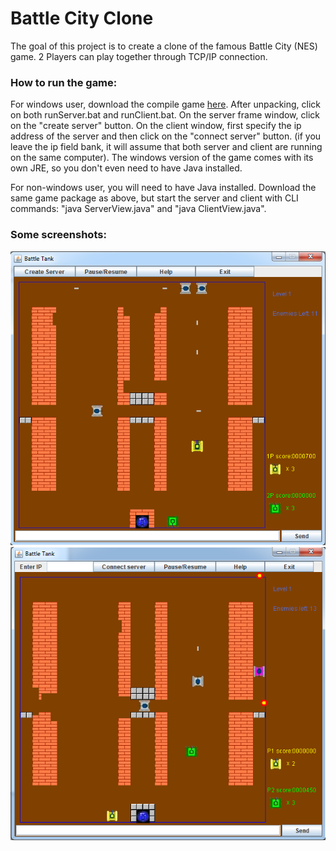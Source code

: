 # Battle City Clone
The goal of this project is to create a clone of the famous Battle City (NES) game. 2 Players can play together through TCP/IP connection. 

### How to run the game: ###

For windows user, download the compile game [here](https://github.com/phu004/test/blob/master/test/BattleTank.zip?raw=true). After unpacking, click on both runServer.bat and runClient.bat. On the server frame window, click on the "create server" button. On the client window, first specify the ip address of the server and then click on the "connect server" button. (if you leave the ip field bank, it will assume that both server and client are running on the same computer). The windows version of  the game comes with its own JRE, so you don't even need to have Java installed.

For non-windows user, you will need to have Java installed. Download the same game package as above, but start the server and client with CLI commands:
"java ServerView.java"  and "java ClientView.java".


### Some screenshots: ###
![alt text](https://github.com/phu004/test/blob/master/test/battle_tank01.png)
![alt text](https://github.com/phu004/test/blob/master/test/battle_tank02.png)
